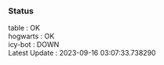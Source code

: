 ### Status


table : OK  
hogwarts : OK  
icy-bot : DOWN  
Latest Update : 2023-09-16 03:07:33.738290
